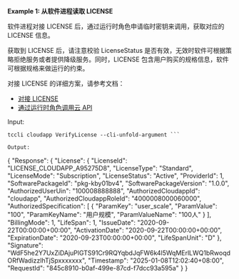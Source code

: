 **Example 1: 从软件进程读取 LICENSE**

软件进程对接 LICENSE 后，通过运行时角色申请临时密钥来调用，获取对应的 LICENSE 信息。

获取到 LICENSE 后，请注意校验 LicenseStatus 是否有效，无效时软件可根据策略拒绝服务或者提供降级服务。同时，LICENSE 包含用户购买的规格信息，软件可根据规格来做运行的约束。

对接 LICENSE 的详细方案，请参考文档：
* [对接 LICENSE](https://cloud.tencent.com/document/product/1689/109428)
* [通过运行时角色调用云 API](https://cloud.tencent.com/document/product/1689/109427)

Input: 

```
tccli cloudapp VerifyLicense --cli-unfold-argument ```

Output: 
```
{
    "Response": {
        "License": {
            "LicenseId": "LICENSE_CLOUDAPP_A95275D8",
            "LicenseType": "Standard",
            "LicenseMode": "Subscription",
            "LicenseStatus": "Active",
            "ProviderId": 1,
            "SoftwarePackageId": "pkg-kby01bv4",
            "SoftwarePackageVersion": "1.0.0",
            "AuthorizedUserUin": "100008888888",
            "AuthorizedCloudappId": "cloudapp",
            "AuthorizedCloudappRoleId": "4000008000060000",
            "AuthorizedSpecification": [
                {
                    "ParamKey": "user_scale",
                    "ParamValue": "100",
                    "ParamKeyName": "用户规模",
                    "ParamValueName": "100人"
                }
            ],
            "BillingMode": 1,
            "LifeSpan": 1,
            "IssueDate": "2020-09-22T00:00:00+00:00",
            "ActivationDate": "2020-09-22T00:00:00+00:00",
            "ExpirationDate": "2020-09-23T00:00:00+00:00",
            "LifeSpanUnit": "D"
        },
        "Signature": "WdF5he2Y7UxZiDAjuPlGTS91Cr9RQYqbdJqFW6k4l5WqMErlLWQ1bRwoqdORfWadizzlhTjSpxxxxxxx",
        "Timestamp": "2025-01-08T12:02:40+08:00",
        "RequestId": "845c8910-b0af-499e-87cd-f7dcc93a595a"
    }
}
```

